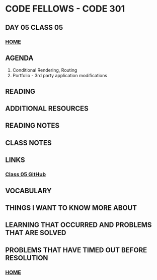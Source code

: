 # CODE FELLOWS - CODE 301

## DAY 05 CLASS 05

### [HOME](../README.md)

## AGENDA
1. 	Conditional Rendering, Routing
1. 	Portfolio - 3rd party application modifications

## READING

## ADDITIONAL RESOURCES

## READING NOTES

## CLASS NOTES

## LINKS
### [Class 05 GitHub](https://github.com/codefellows/seattle-code-301d85/tree/main/class-05)

## VOCABULARY

## THINGS I WANT TO KNOW MORE ABOUT

## LEARNING THAT OCCURRED AND PROBLEMS THAT ARE SOLVED

## PROBLEMS THAT HAVE TIMED OUT BEFORE RESOLUTION

### [HOME](../README.md)